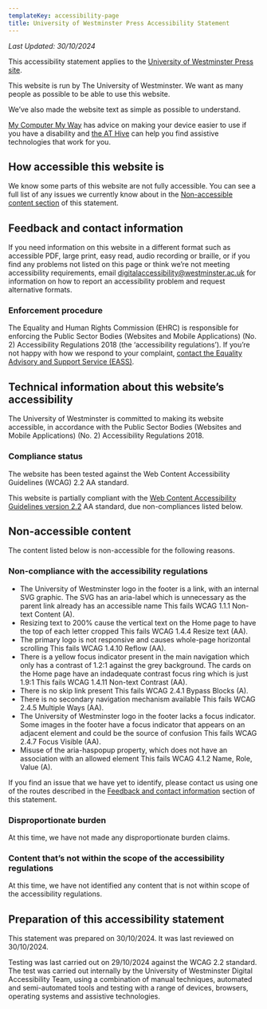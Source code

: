 ```yaml
---
templateKey: accessibility-page
title: University of Westminster Press Accessibility Statement
---
```

*Last Updated: 30/10/2024*

This accessibility statement applies to the [University of Westminster Press site](https://uwestminsterpress.co.uk).

This website is run by The University of Westminster. We want as many people as possible to be able to use this website.

We’ve also made the website text as simple as possible to understand.

[My Computer My Way](https://mcmw.abilitynet.org.uk/) has advice on making your device easier to use if you have a disability and [the AT Hive](https://www.ahead.ie/The-AT-Hive) can help you find assistive technologies that work for you.

## How accessible this website is
We know some parts of this website are not fully accessible. You can see a full list of any issues we currently know about in the [Non-accessible content section](#issues) of this statement.

<h2 id="feedback">Feedback and contact information</h2>

If you need information on this website in a different format such as accessible PDF, large print, easy read, audio recording or braille, or if you find any problems not listed on this page or think we’re not meeting accessibility requirements, email [digitalaccessibility@westminster.ac.uk](mailto:digitalaccessibility@westminster.ac.uk) for information on how to report an accessibility problem and request alternative formats.

### Enforcement procedure
The Equality and Human Rights Commission (EHRC) is responsible for enforcing the Public Sector Bodies (Websites and Mobile Applications) (No. 2) Accessibility Regulations 2018 (the ‘accessibility regulations’). If you’re not happy with how we respond to your complaint, [contact the Equality Advisory and Support Service (EASS)](https://www.equalityadvisoryservice.com/).

## Technical information about this website’s accessibility
The University of Westminster is committed to making its website accessible, in accordance with the Public Sector Bodies (Websites and Mobile Applications) (No. 2) Accessibility Regulations 2018.

### Compliance status
The website has been tested against the Web Content Accessibility Guidelines (WCAG) 2.2 AA standard.

This website is partially compliant with the [Web Content Accessibility Guidelines version 2.2](https://www.w3.org/TR/WCAG22/) AA standard, due non-compliances listed below.

<h2 id="issues">Non-accessible content</h2>

The content listed below is non-accessible for the following reasons.

### Non-compliance with the accessibility regulations

- The University of Westminster logo in the footer is a link, with an internal SVG graphic. The SVG has an aria-label which is unnecessary as the parent link already has an accessible name This fails WCAG 1.1.1 Non-text Content (A).
- Resizing text to 200% cause the vertical text on the Home page to have the top of each letter cropped This fails WCAG 1.4.4 Resize text (AA).
- The primary logo is not responsive and causes whole-page horizontal scrolling This fails WCAG 1.4.10 Reflow (AA).
- There is a yellow focus indicator present in the main navigation which only has a contrast of 1.2:1 against the grey background. The cards on the Home page have an indadequate contrast focus ring which is just 1.9:1 This fails WCAG 1.4.11 Non-text Contrast (AA).
- There is no skip link present This fails WCAG 2.4.1 Bypass Blocks (A).
- There is no secondary navigation mechanism available This fails WCAG 2.4.5 Multiple Ways (AA).
- The University of Westminster logo in the footer lacks a focus indicator. Some images in the footer have a focus indicator that appears on an adjacent element and could be the source of confusion This fails WCAG 2.4.7 Focus Visible (AA).
- Misuse of the aria-haspopup property, which does not have an association with an allowed element This fails WCAG 4.1.2 Name, Role, Value (A).

If you find an issue that we have yet to identify, please contact us using one of the routes described in the [Feedback and contact information](#feedback) section of this statement.

### Disproportionate burden
At this time, we have not made any disproportionate burden claims.

### Content that’s not within the scope of the accessibility regulations
At this time, we have not identified any content that is not within scope of the accessibility regulations.

## Preparation of this accessibility statement
This statement was prepared on 30/10/2024. It was last reviewed on 30/10/2024.

Testing was last carried out on 29/10/2024 against the WCAG 2.2 standard. The test was carried out internally by the University of Westminster Digital Accessibility Team, using a combination of manual techniques, automated and semi-automated tools and testing with a range of devices, browsers, operating systems and assistive technologies.
